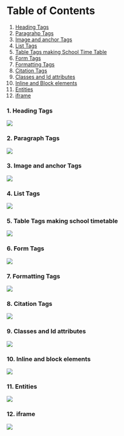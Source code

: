 # Table of Contents
1. [Heading Tags](#heading)
2. [Paragrahp Tags](#paragraph)
3. [Image and anchor Tags](#image)
4. [List Tags](#list)
5. [Table Tags making School Time Table](#table)
6. [Form Tags](#form)
7. [Formatting Tags](#formatting)
8. [Citation Tags](#citation)
9. [Classes and Id attributes](#classes)
10. [Inline and Block elements](#inline)
11. [Entities](#entities)
12. [iframe](#iframe)

### 1. Heading Tags<a name="heading"></a>

![](./Output/1.heading%20.jpg)

### 2. Paragraph Tags<a name="paragraph"></a>

![](./Output/2.paragraph%20.jpg)

### 3. Image and anchor Tags<a name="image"></a>

![](./Output/3.image%26anchor.jpg)

### 4. List Tags<a name="list"></a>

![](./Output/4.lists%20.jpg)

### 5. Table Tags making school timetable<a name="table"></a>

![](./Output/5.schoolTimetable.jpg)

### 6. Form Tags<a name="form"></a>

![](./Output/6.forms%20.jpg)

### 7. Formatting Tags<a name="formatting"></a>

![](./Output/7.formatting%20.jpg)

### 8. Citation Tags<a name="citation"></a>

![](./Output/8.citation.jpg)

### 9. Classes and Id attributes<a name="classes"></a>

![](./Output/9.Classes%26id.jpg)

### 10. Inline and block elements<a name="inline"></a>

![](./Output/10.inline%26block.jpg)

### 11. Entities<a name="entities"></a>

![](./Output/11.entities.jpg)

### 12. iframe<a name="iframe"></a>

![](./Output/12.iframe.jpg)